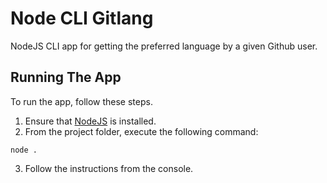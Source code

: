 # Node CLI Gitlang
NodeJS CLI app for getting the preferred language by a given Github user.

## Running The App

To run the app, follow these steps.

1. Ensure that [NodeJS](http://nodejs.org/) is installed.
2. From the project folder, execute the following command:

  ```shell
  node .
  ```
3. Follow the instructions from the console.
